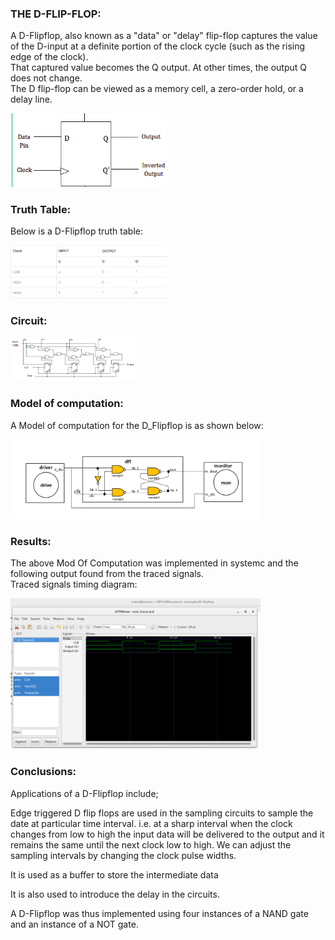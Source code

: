 ### THE D-FLIP-FLOP:

A D-Flipflop, also known as a "data" or "delay" flip-flop captures the value of the D-input at a definite portion of the clock cycle (such as the rising edge of the clock).<br> That captured value becomes the Q output. At other times, the output Q does not change.<br> The D flip-flop can be viewed as a memory cell, a zero-order hold, or a delay line.<br>
<p align="left">
  <img src="images/dff.png" width="250"/>
</p>


### Truth Table:
Below is a D-Flipflop truth table:
<p align="left">
  <img src="images/truth_table.png" width="250"/>
</p>

### Circuit:
<p align="left">
  <img src="images/circuit.png" width="200"/>
</p>

### Model of computation:
A Model of computation for the D_Flipflop is as shown below:
<p align="left">
  <img src="images/moc.PNG" width="400"/>
</p>

### Results:
The above Mod Of Computation was implemented in systemc and the following output found from the traced signals.<br>
Traced signals timing diagram:
<p align="left">
  <img src="images/timing_diagram.png" width="400"/>
<p>

### Conclusions:
Applications of a D-Flipflop include;<br>
<p>Edge triggered D flip flops are used in the sampling circuits to sample the date at particular time interval. i.e. at a sharp interval when the clock changes from low to high the input data will be delivered to the output and it remains the same until the next clock low to high. We can adjust the sampling intervals by changing the clock pulse widths.</p>
<p>It is used as a buffer to store the intermediate data</p>
<p>It is also used to introduce the delay in the circuits.</p>
A D-Flipflop was thus implemented using four instances of a NAND gate and an instance of a NOT gate.
